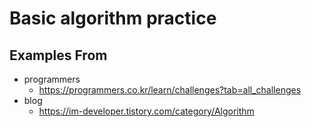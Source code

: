 # Basic algorithm practice

## Examples From
- programmers
    - https://programmers.co.kr/learn/challenges?tab=all_challenges 
- blog
    - https://im-developer.tistory.com/category/Algorithm